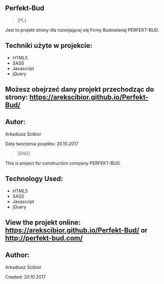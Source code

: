 ## Perfekt-Bud

> [PL]

Jest to projekt strony dla rozwijającej się Firmy Budowlanej PERFEKT-BUD.

## Techniki użyte w projekcie:

- HTML5
- SASS
- Javascript
- jQuery



## Możesz obejrzeć dany projekt przechodząc do strony: https://arekscibior.github.io/Perfekt-Bud/


## Autor:
Arkadiusz Ścibior

Data tworzenia projektu: 20.10.2017


> [ENG]

This is project for construction company PERFEKT-BUD.


## Technology Used:

- HTML5
- SASS
- Javascript
- jQuery


## View the projekt online: https://arekscibior.github.io/Perfekt-Bud/ or http://perfekt-bud.com/


## Author:
Arkadiusz Ścibior

Created: 20.10.2017
